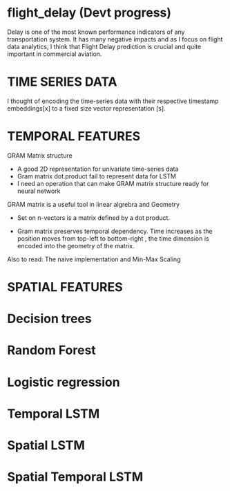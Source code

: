 # flight_delay (Devt progress)
Delay is one of the most known performance indicators of any transportation system. It has many negative impacts and as I focus on flight data analytics, I think that Flight Delay prediction is crucial and quite important in commercial aviation.


# TIME SERIES DATA
I thought of encoding the time-series data with their respective timestamp embeddings[x] to a fixed size vector representation [s].


# TEMPORAL FEATURES

GRAM Matrix structure
- A good 2D representation for univariate time-series data
- Gram matrix dot.product fail to represent data for LSTM
- I need an operation that can make GRAM matrix structure ready for neural network

GRAM matrix is a useful tool in linear algrebra and Geometry
- Set on n-vectors is a matrix defined by a dot product.

- Gram matrix preserves temporal dependency. Time increases as the position moves from top-left to bottom-right , the time dimension is encoded into the geometry of the matrix. 

Also to read: The naive implementation and Min-Max Scaling


# SPATIAL FEATURES

# Decision trees

# Random Forest

# Logistic regression

# Temporal LSTM

# Spatial LSTM

# Spatial Temporal LSTM

